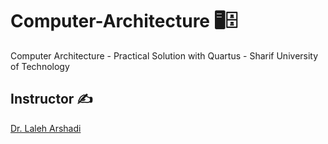 # Computer-Architecture 🖥🗄
Computer Architecture - Practical Solution with Quartus - Sharif University of Technology

## Instructor ✍
[Dr. Laleh Arshadi](https://www.linkedin.com/in/laleh-arshadi-3042b6163/?originalSubdomain=ir)
